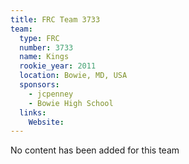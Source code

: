 ```yaml
---
title: FRC Team 3733
team:
  type: FRC
  number: 3733
  name: Kings
  rookie_year: 2011
  location: Bowie, MD, USA
  sponsors:
    - jcpenney
    - Bowie High School
  links:
    Website: 
---
```

No content has been added for this team